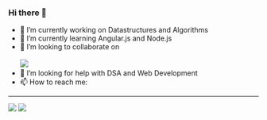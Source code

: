 ### Hi there 👋

<!--
**shivkumarverma/shivkumarverma** is a ✨ _special_ ✨ repository because its `README.md` (this file) appears on your GitHub profile.

Here are some ideas to get you started: -->

- 🔭 I’m currently working on Datastructures and Algorithms
- 🌱 I’m currently learning Angular.js and Node.js
- 👯 I’m looking to collaborate on  <br><br><a href = "https://www.linkedin.com/in/shiv-kumar-verma-3a8a83192/"><img src="https://img.shields.io/badge/LinkedIn-0077B5?style=for-the-badge&logo=linkedin&logoColor=white" /></a>
- 🤔 I’m looking for help with DSA and Web Development
- 📫 How to reach me:  <br>
<hr>
      <a href = "mailto:shivk.v047@gmail.com"><img src="https://img.shields.io/badge/Gmail-D14836?style=for-the-badge&logo=gmail&logoColor=white" /></a>
      <a href = "https://www.linkedin.com/in/shiv-kumar-verma-3a8a83192/"><img src="https://img.shields.io/badge/LinkedIn-0077B5?style=for-the-badge&logo=linkedin&logoColor=white" /></a>
      

<!-- 💬 Ask me about
- 😄 Pronouns: ...
- ⚡ Fun fact: ...: -->


